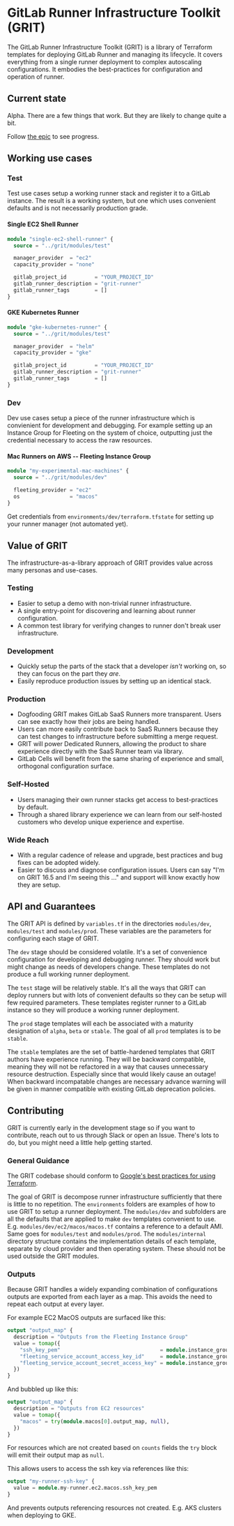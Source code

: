 # GitLab Runner Infrastructure Toolkit (GRIT)

The GitLab Runner Infrastructure Toolkit (GRIT) is a library of
Terraform templates for deploying GitLab Runner and managing its
lifecycle. It covers everything from a single runner deployment to
complex autoscaling configurations. It embodies the best-practices
for configuration and operation of runner.

## Current state

Alpha. There are a few things that work. But they are likely to change
quite a bit.

Follow [the epic](https://gitlab.com/groups/gitlab-org/ci-cd/runner-tools/-/epics/1) to see progress.

## Working use cases

### Test

Test use cases setup a working runner stack and register it to a
GitLab instance. The result is a working system, but one which
uses convenient defaults and is not necessarily production grade.

#### Single EC2 Shell Runner

```terraform
module "single-ec2-shell-runner" {
  source = "../grit/modules/test"

  manager_provider  = "ec2"
  capacity_provider = "none"

  gitlab_project_id         = "YOUR_PROJECT_ID"
  gitlab_runner_description = "grit-runner"
  gitlab_runner_tags        = []
}
```

#### GKE Kubernetes Runner

```terraform
module "gke-kubernetes-runner" {
  source = "../grit/modules/test"

  manager_provider  = "helm"
  capacity_provider = "gke"

  gitlab_project_id         = "YOUR_PROJECT_ID"
  gitlab_runner_description = "grit-runner"
  gitlab_runner_tags        = []
}
```

### Dev

Dev use cases setup a piece of the runner infrastructure which is
convienient for development and debugging. For example setting up an
Instance Group for Fleeting on the system of choice, outputting just
the credential necessary to access the raw resources.

#### Mac Runners on AWS -- Fleeting Instance Group

```terraform
module "my-experimental-mac-machines" {
  source = "../grit/modules/dev"

  fleeting_provider = "ec2"
  os                = "macos"
}
```

Get credentials from `environments/dev/terraform.tfstate` for setting up your runner manager (not automated yet).

## Value of GRIT

The infrastructure-as-a-library approach of GRIT provides value across
many personas and use-cases.

### Testing

- Easier to setup a demo with non-trivial runner infrastructure.
- A single entry-point for discovering and learning about runner configuration.
- A common test library for verifying changes to runner don't break user infrastructure.

### Development

- Quickly setup the parts of the stack that a developer *isn't* working on, so they can focus on the part they *are*.
- Easily reproduce production issues by setting up an identical stack.

### Production

- Dogfooding GRIT makes GitLab SaaS Runners more transparent. Users can see exactly how their jobs are being handled.
- Users can more easily contribute back to SaaS Runners because they can test changes to infrastructure before submitting a merge request.
- GRIT will power Dedicated Runners, allowing the product to share experience directly with the SaaS Runner team via library.
- GitLab Cells will benefit from the same sharing of experience and small, orthogonal configuration surface.

### Self-Hosted

- Users managing their own runner stacks get access to best-practices by default.
- Through a shared library experience we can learn from our self-hosted customers who develop unique experience and expertise.

### Wide Reach

- With a regular cadence of release and upgrade, best practices and bug fixes can be adopted widely.
- Easier to discuss and diagnose configuration issues. Users can say "I'm on GRIT 16.5 and I'm seeing this ..." and support will know exactly how they are setup.

## API and Guarantees

The GRIT API is defined by `variables.tf` in the directories
`modules/dev`, `modules/test` and `modules/prod`. These variables are
the parameters for configuring each stage of GRIT.

The `dev` stage should be considered volatile. It's a set of
convenience configuration for developing and debugging runner. They
should work but might change as needs of developers change. These
templates do not produce a full working runner deployment.

The `test` stage will be relatively stable. It's all the ways that 
GRIT can deploy runners but with lots of convenient defaults so they
can be setup will few required parameters. These templates register
runner to a GitLab instance so they will produce a working runner
deployment.

The `prod` stage templates will each be associated with a maturity
designation of `alpha`, `beta` or `stable`. The goal of all `prod`
templates is to be `stable`.

The `stable` templates are the set of battle-hardened templates that
GRIT authors have experience running. They will be backward
compatible, meaning they will not be refactored in a way that causes
unnecessary resource destruction. Especially since that would likely
cause an outage! When backward incompatable changes are necessary
advance warning will be given in manner compatible with existing
GitLab deprecation policies.

## Contributing

GRIT is currently early in the development stage so if you want to
contribute, reach out to us through Slack or open an Issue. There's
lots to do, but you might need a little help getting started.

### General Guidance

The GRIT codebase should conform to [Google's best practices for using
Terraform](https://cloud.google.com/docs/terraform/best-practices-for-terraform).

The goal of GRIT is decompose runner infrastructure sufficiently that
there is little to no repetition. The `environments` folders are
examples of how to use GRIT to setup a runner deployment. The
`modules/dev` and subfolders are all the defaults that are applied to
make `dev` templates convenient to
use. E.g. `modules/dev/ec2/macos/macos.tf` contains a reference to a
default AMI. Same goes for `modules/test` and `modules/prod`. The
`modules/internal` directory structure contains the implementation
details of each template, separate by cloud provider and then
operating system. These should not be used outside the GRIT modules.

### Outputs

Because GRIT handles a widely expanding combination of configurations
outputs are exported from each layer as a map. This avoids the need to
repeat each output at every layer.

For example EC2 MacOS outputs are surfaced like this:

```terraform
output "output_map" {
  description = "Outputs from the Fleeting Instance Group"
  value = tomap({
    "ssh_key_pem"                                = module.instance_group.ssh_key_pem,
    "fleeting_service_account_access_key_id"     = module.instance_group.fleeting_service_account_access_key_id,
    "fleeting_service_account_secret_access_key" = module.instance_group.fleeting_service_account_secret_access_key,
  })
}
```

And bubbled up like this:

```terraform
output "output_map" {
  description = "Outputs from EC2 resources"
  value = tomap({
    "macos" = try(module.macos[0].output_map, null),
  })
}
```

For resources which are not created based on `counts` fields
the `try` block will emit their output map as `null`.

This allows users to access the ssh key via references like this:

```terraform
output "my-runner-ssh-key" {
  value = module.my-runner.ec2.macos.ssh_key_pem
}
```

And prevents outputs referencing resources not created. E.g. AKS
clusters when deploying to GKE.
